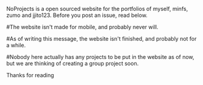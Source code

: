 NoProjects is a open sourced website for the portfolios of myself, minfs, zumo and jjito123.
Before you post an issue, read below.

#The website isn't made for mobile, and probably never will.

#As of writing this message, the website isn't finished, and probably not for a while.

#Nobody here actually has any projects to be put in the website as of now,
but we are thinking of creating a group project soon.


Thanks for reading
